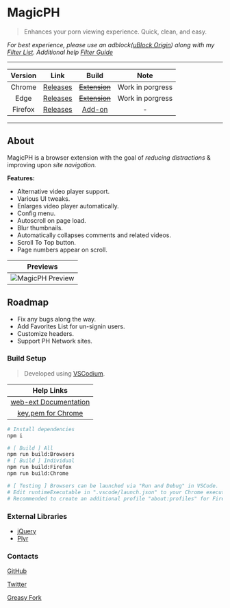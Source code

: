 # MagicPH

> Enhances your porn viewing experience. Quick, clean, and easy.

*For best experience, please use an adblock([uBlock Origin](https://github.com/gorhill/uBlock#readme)) along with my [Filter List](https://raw.githubusercontent.com/magicoflolis/Magic-PH/master/FilterList/MagicPH.txt). Additional help [Filter Guide](https://github.com/gorhill/uBlock/wiki/Filter-lists-from-around-the-web)*

***

| Version | Link | Build | Note |
|:----------:|:----------:|:----------:|:----------:|
Chrome | [Releases](https://github.com/magicoflolis/Magic-PH/releases) | ~~[Extension](#build-setup)~~ | Work in porgress
Edge | [Releases](https://github.com/magicoflolis/Magic-PH/releases) | ~~[Extension](#build-setup)~~ | Work in porgress
Firefox | [Releases](https://github.com/magicoflolis/Magic-PH/releases) | [Add-on](#build-setup) | -

***

## About

MagicPH is a browser extension with the goal of *reducing distractions* & improving upon *site navigation.*

**Features:**

* Alternative video player support.
* Various UI tweaks.
* Enlarges video player automatically.
* Config menu.
* Autoscroll on page load.
* Blur thumbnails.
* Automatically collapses comments and related videos.
* Scroll To Top button.
* Page numbers appear on scroll.

| Previews |
|:----------:|
![MagicPH Preview](https://raw.githubusercontent.com/magicoflolis/Magic-PH/master/assets/preview_addon.png)|

## Roadmap

* Fix any bugs along the way.
* Add Favorites List for un-signin users.
* Customize headers.
* Support PH Network sites.

### Build Setup

> Developed using [VSCodium](https://vscodium.com).

| Help Links |
|:----------:|
[web-ext Documentation](https://extensionworkshop.com/documentation/develop/getting-started-with-web-ext/) |
[key.pem for Chrome](https://stackoverflow.com/a/46739698/9872174)|

```bash
# Install dependencies
npm i

# [ Build ] All
npm run build:Browsers
# [ Build ] Individual
npm run build:Firefox
npm run build:Chrome

# [ Testing ] Browsers can be launched via "Run and Debug" in VSCode.
# Edit runtimeExecutable in ".vscode/launch.json" to your Chrome executable.
# Recommended to create an additional profile "about:profiles" for Firefox.
```

### External Libraries

* [jQuery](https://jquery.com/)
* [Plyr](https://github.com/sampotts/plyr#readme)

### Contacts

[GitHub](https://github.com/magicoflolis)

[Twitter](https://twitter.com/for_lollipops)

[Greasy Fork](https://greasyfork.org/users/166061)
